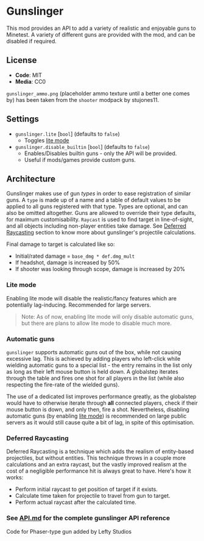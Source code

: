 # Gunslinger

This mod provides an API to add a variety of realistic and enjoyable guns to Minetest. A variety of different guns are provided with the mod, and can be disabled if required.

## License

- **Code**: MIT
- **Media**: CC0

`gunslinger_ammo.png` (placeholder ammo texture until a better one comes by) has been taken from the `shooter` modpack by stujones11.

## Settings

- `gunslinger.lite` [`bool`] (defaults to `false`)
  - Toggles [lite mode](#lite-mode)
- `gunslinger.disable_builtin` [`bool`] (defaults to `false`)
  - Enables/Disables builtin guns - only the API will be provided.
  - Useful if mods/games provide custom guns.

## Architecture

Gunslinger makes use of gun _types_ in order to ease registration of similar guns. A `type` is made up of a name and a table of default values to be applied to all guns registered with that type. Types are optional, and can also be omitted altogether. Guns are allowed to override their type defaults, for maximum customisability. `Raycast` is used to find target in line-of-sight, and all objects including non-player entities take damage. See [Deferred Raycasting](#deferred-raycasting) section to know more about gunslinger's projectile calculations.

Final damage to target is calculated like so:

- Initial/rated damage = `base_dmg * def.dmg_mult`
- If headshot, damage is increased by 50%
- If shooter was looking through scope, damage is increased by 20%

### Lite mode

Enabling lite mode will disable the realistic/fancy features which are potentially lag-inducing. Recommended for large servers.

> Note: As of now, enabling lite mode will only disable automatic guns, but there are plans to allow lite mode to disable much more.

### Automatic guns

`gunslinger` supports automatic guns out of the box, while not causing excessive lag. This is achieved by adding players who left-click while wielding automatic guns to a special list - the entry remains in the list only as long as their left mouse button is held down. A globalstep iterates through the table and fires one shot for all players in the list (while also respecting the fire-rate of the wielded guns).

The use of a dedicated list improves performance greatly, as the globalstep would have to otherwise iterate through **all** connected players, check if their mouse button is down, and only then, fire a shot. Nevertheless, disabling automatic guns (by enabling [lite mode](###Lite-mode)) is recommended on large public servers as it would still cause quite a bit of lag, in spite of this optimisation.

### Deferred Raycasting

Deferred Raycasting is a technique which adds the realism of entity-based projectiles, but without entities. This technique throws in a couple more calculations and an extra raycast, but the vastly improved realism at the cost of a negligible performance hit is always great to have. Here's how it works:

- Perform initial raycast to get position of target if it exists.
- Calculate time taken for projectile to travel from gun to target.
- Perform actual raycast after the calculated time.

### See [API.md](API.md) for the complete gunslinger API reference

Code for Phaser-type gun added by Lefty Studios
